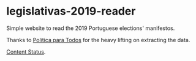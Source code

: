 # legislativas-2019-reader 

Simple website to read the 2019 Portuguese elections' manifestos.

Thanks to [Política para Todos](https://github.com/Politica-Para-Todos/) for the heavy lifting on extracting the data.

[Content Status](https://github.com/Politica-Para-Todos/pt-programas-legislativas-2019).
